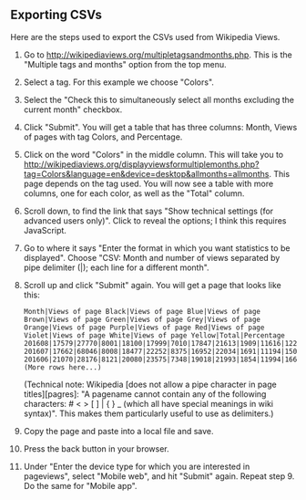 
## Exporting CSVs

Here are the steps used to export the CSVs used from Wikipedia Views.

1.  Go to <http://wikipediaviews.org/multipletagsandmonths.php>.
    This is the "Multiple tags and months" option from the top menu.
2.  Select a tag.
    For this example we choose "Colors".
3.  Select the "Check this to simultaneously select all months excluding the
    current month" checkbox.
4.  Click "Submit".
    You will get a table that has three columns: Month, Views of pages with tag
    Colors, and Percentage.
5.  Click on the word "Colors" in the middle column.
    This will take you to
    <http://wikipediaviews.org/displayviewsformultiplemonths.php?tag=Colors&language=en&device=desktop&allmonths=allmonths>.
    This page depends on the tag used.
    You will now see a table with more columns, one for each color, as well as
    the "Total" column.
6.  Scroll down, to find the link that says "Show technical settings (for
    advanced users only)".
    Click to reveal the options; I think this requires JavaScript.
7.  Go to where it says "Enter the format in which you want statistics to be
    displayed".
    Choose "CSV: Month and number of views separated by pipe delimiter (|);
    each line for a different month".
8.  Scroll up and click "Submit" again.
    You will get a page that looks like this:

        Month|Views of page Black|Views of page Blue|Views of page Brown|Views of page Green|Views of page Grey|Views of page Orange|Views of page Purple|Views of page Red|Views of page Violet|Views of page White|Views of page Yellow|Total|Percentage
        201608|17579|27770|8001|18100|17999|7010|17847|21613|1909|11616|12246|161690|0.3
        201607|17662|68046|8008|18477|22252|8375|16952|22034|1691|11194|15013|209704|0.4
        201606|21070|28176|8121|20080|23575|7348|19018|21993|1854|11994|16637|179866|0.3
        (More rows here...)

    (Technical note: Wikipedia [does not allow a pipe character in page
    titles][pagres]: "A pagename cannot contain any of the following
    characters: # \< \> [ ] | { } \_ (which all have special meanings in wiki
    syntax)".
    This makes them particularly useful to use as delimiters.)

9.  Copy the page and paste into a local file and save.
10. Press the back button in your browser.
11. Under "Enter the device type for which you are interested in pageviews",
    select "Mobile web", and hit "Submit" again.
    Repeat step 9.
    Do the same for "Mobile app".

[pageres]: https://en.wikipedia.org/wiki/Wikipedia:Page_name#Technical_restrictions_and_limitations
